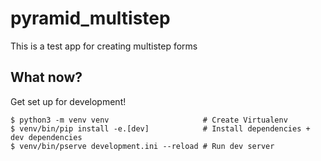 # pyramid_multistep

This is a test app for creating multistep forms

## What now?
Get set up for development!

```
$ python3 -m venv venv                     # Create Virtualenv
$ venv/bin/pip install -e.[dev]            # Install dependencies + dev dependencies
$ venv/bin/pserve development.ini --reload # Run dev server
```
